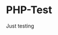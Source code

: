 # PHP-Test
Just testing

<?php
class Database
{
    private static $dbName = 'Databasephp' ;
    private static $dbHost = 'localhost' ;
    private static $dbUsername = 'root';
    private static $dbUserPassword = 'root';
     
    private static $cont  = null;
     
    public function __construct() {
        die('Init function is not allowed');
    }
?>
